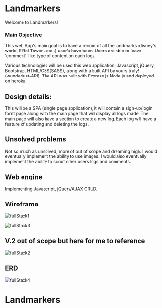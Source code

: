 # Landmarkers

Welcome to Landmarkers!


### Main Objective

This web App's main goal is to have a record of all the landmarks (disney's world, Eiffel Tower ..etc..) user's have been. Users are able to leave 'comment'-like type of content on each logs.


Various technologies will be used this web application; Javascript, jQuery, Bootstrap, HTML/CSS(SASS), along with a built API by yours truly! (wunderlust-API). The API was built with Express.js Node.js and deployed on heroku.

## Design details:
This will be a SPA (single page application), it will contain a sign-up/login fornt page along with the main page that will display all logs made. The main page will also have a section to create a new log. Each log will have a feature of updating and deleting the logs.

## Unsolved problems

Not so much as unsolved, more of out of scope and dreaming high.
I would eventually implement the ability to use images.
I would also eventually implement the ability to scout other users logs and comments.



## Web engine

Implementing Javascript, jQuery/AJAX CRUD.

## Wireframe

![fullStack1](https://media.git.generalassemb.ly/user/33542/files/bf015500-7cc1-11eb-94e2-e809a53be7db)


![fullStack3](https://media.git.generalassemb.ly/user/33542/files/d6404280-7cc1-11eb-8584-74d87b2236c0)


## V.2 out of scope but here for me to reference

![fullStack2](https://media.git.generalassemb.ly/user/33542/files/d3455200-7cc1-11eb-94d9-86afbceab241)

## ERD
![fullStack4](https://media.git.generalassemb.ly/user/33542/files/d9d3c980-7cc1-11eb-9584-a8f25c69ea53)

# Landmarkers
